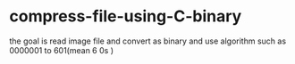 # compress-file-using-C-binary
the goal is read image file and convert as binary and use algorithm such as 0000001 to 601(mean 6 0s ) 
